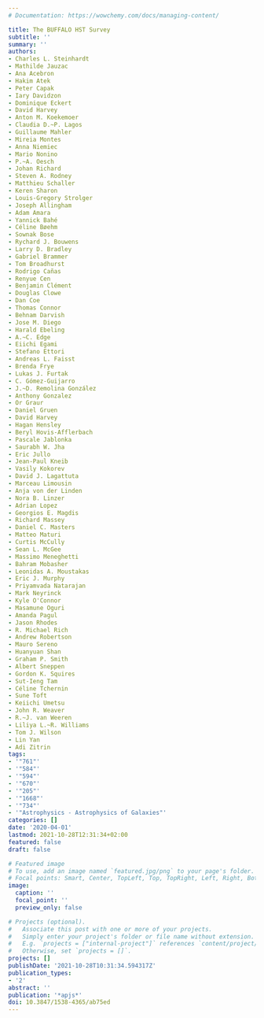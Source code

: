 ```yaml
---
# Documentation: https://wowchemy.com/docs/managing-content/

title: The BUFFALO HST Survey
subtitle: ''
summary: ''
authors:
- Charles L. Steinhardt
- Mathilde Jauzac
- Ana Acebron
- Hakim Atek
- Peter Capak
- Iary Davidzon
- Dominique Eckert
- David Harvey
- Anton M. Koekemoer
- Claudia D.~P. Lagos
- Guillaume Mahler
- Mireia Montes
- Anna Niemiec
- Mario Nonino
- P.~A. Oesch
- Johan Richard
- Steven A. Rodney
- Matthieu Schaller
- Keren Sharon
- Louis-Gregory Strolger
- Joseph Allingham
- Adam Amara
- Yannick Bahé
- Céline Bøehm
- Sownak Bose
- Rychard J. Bouwens
- Larry D. Bradley
- Gabriel Brammer
- Tom Broadhurst
- Rodrigo Cañas
- Renyue Cen
- Benjamin Clément
- Douglas Clowe
- Dan Coe
- Thomas Connor
- Behnam Darvish
- Jose M. Diego
- Harald Ebeling
- A.~C. Edge
- Eiichi Egami
- Stefano Ettori
- Andreas L. Faisst
- Brenda Frye
- Lukas J. Furtak
- C. Gómez-Guijarro
- J.~D. Remolina González
- Anthony Gonzalez
- Or Graur
- Daniel Gruen
- David Harvey
- Hagan Hensley
- Beryl Hovis-Afflerbach
- Pascale Jablonka
- Saurabh W. Jha
- Eric Jullo
- Jean-Paul Kneib
- Vasily Kokorev
- David J. Lagattuta
- Marceau Limousin
- Anja von der Linden
- Nora B. Linzer
- Adrian Lopez
- Georgios E. Magdis
- Richard Massey
- Daniel C. Masters
- Matteo Maturi
- Curtis McCully
- Sean L. McGee
- Massimo Meneghetti
- Bahram Mobasher
- Leonidas A. Moustakas
- Eric J. Murphy
- Priyamvada Natarajan
- Mark Neyrinck
- Kyle O'Connor
- Masamune Oguri
- Amanda Pagul
- Jason Rhodes
- R. Michael Rich
- Andrew Robertson
- Mauro Sereno
- Huanyuan Shan
- Graham P. Smith
- Albert Sneppen
- Gordon K. Squires
- Sut-Ieng Tam
- Céline Tchernin
- Sune Toft
- Keiichi Umetsu
- John R. Weaver
- R.~J. van Weeren
- Liliya L.~R. Williams
- Tom J. Wilson
- Lin Yan
- Adi Zitrin
tags:
- '"761"'
- '"584"'
- '"594"'
- '"670"'
- '"205"'
- '"1668"'
- '"734"'
- '"Astrophysics - Astrophysics of Galaxies"'
categories: []
date: '2020-04-01'
lastmod: 2021-10-28T12:31:34+02:00
featured: false
draft: false

# Featured image
# To use, add an image named `featured.jpg/png` to your page's folder.
# Focal points: Smart, Center, TopLeft, Top, TopRight, Left, Right, BottomLeft, Bottom, BottomRight.
image:
  caption: ''
  focal_point: ''
  preview_only: false

# Projects (optional).
#   Associate this post with one or more of your projects.
#   Simply enter your project's folder or file name without extension.
#   E.g. `projects = ["internal-project"]` references `content/project/deep-learning/index.md`.
#   Otherwise, set `projects = []`.
projects: []
publishDate: '2021-10-28T10:31:34.594317Z'
publication_types:
- '2'
abstract: ''
publication: '*apjs*'
doi: 10.3847/1538-4365/ab75ed
---
```

